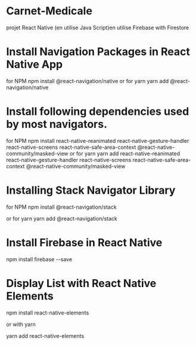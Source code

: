 # Carnet-Medicale
projet React Native (en utilise Java Script)en utilise Firebase with Firestore 

# Install Navigation Packages in React Native App
for NPM
npm install @react-navigation/native
or for yarn
yarn add @react-navigation/native


# Install following dependencies used by most navigators.
for NPM
npm install react-native-reanimated react-native-gesture-handler react-native-screens react-native-safe-area-context @react-native-community/masked-view
or
for yarn
yarn add react-native-reanimated react-native-gesture-handler react-native-screens react-native-safe-area-context @react-native-community/masked-view

# Installing Stack Navigator Library
for NPM
npm install @react-navigation/stack

or for yarn
yarn add @react-navigation/stack

# Install Firebase in React Native
npm install firebase --save


# Display List with React Native Elements
npm install react-native-elements

or with yarn

yarn add react-native-elements
